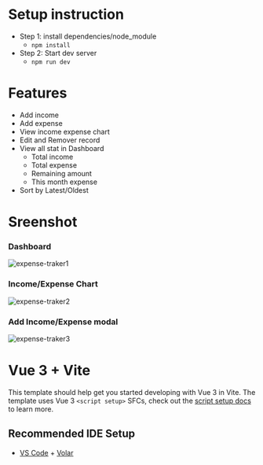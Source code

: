 # Setup instruction
- Step 1: install dependencies/node_module
  - `npm install`
- Step 2: Start dev server
  - `npm run dev`

# Features
- Add income
- Add expense
- View income expense chart
- Edit and Remover record
- View all stat in Dashboard 
   - Total income 
   - Total expense
   - Remaining amount
   - This month expense
- Sort by Latest/Oldest

# Sreenshot

### Dashboard
![expense-traker1](https://user-images.githubusercontent.com/96901635/195529246-69e47912-c8aa-4a2d-a787-21fad206fe9f.png)

### Income/Expense Chart
![expense-traker2](https://user-images.githubusercontent.com/96901635/195529348-0c807002-09de-4987-9654-cbfd9d55eb47.png)

### Add Income/Expense modal
![expense-traker3](https://user-images.githubusercontent.com/96901635/195529510-0801a23f-1eb9-4417-885a-7cbd7cf7e8e6.png)


# Vue 3 + Vite

This template should help get you started developing with Vue 3 in Vite. The template uses Vue 3 `<script setup>` SFCs, check out the [script setup docs](https://v3.vuejs.org/api/sfc-script-setup.html#sfc-script-setup) to learn more.

## Recommended IDE Setup

- [VS Code](https://code.visualstudio.com/) + [Volar](https://marketplace.visualstudio.com/items?itemName=Vue.volar)
